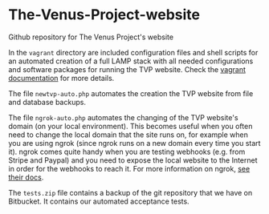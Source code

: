 # The-Venus-Project-website
Github repository for The Venus Project's website

In the `vagrant` directory are included configuration files and shell scripts for an automated creation of a full LAMP stack with all needed configurations and software packages for running the TVP website. Check the [vagrant documentation](https://www.vagrantup.com/docs/) for more details.

The file `newtvp-auto.php` automates the creation the TVP website from file and database backups.

The file `ngrok-auto.php` automates the changing of the TVP website's domain (on your local environment). This becomes useful when you often need to change the local domain that the site runs on, for example when you are using ngrok (since ngrok runs on a new domain every time you start it). ngrok comes quite handy when you are testing webhooks (e.g. from Stripe and Paypal) and you need to expose the local website to the Internet in order for the webhooks to reach it. For more information on ngrok, [see their docs](https://ngrok.com/docs).

The `tests.zip` file contains a backup of the git repository that we have on Bitbucket. It contains our automated acceptance tests.
